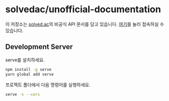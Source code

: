 # solvedac/unofficial-documentation

이 저장소는 [solved.ac](https://solved.ac/)의 비공식 API 문서를 담고 있습니다.
[여기](https://solvedac.github.io/unofficial-documentation)를 눌러 접속하실 수 있습니다.

## Development Server

serve를 설치하세요.

```sh
npm install -g serve
yarn global add serve
```

프로젝트 폴더에서 다음 명령어를 실행하세요.

```sh
serve -s --cors
```
